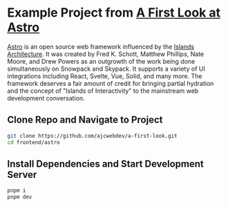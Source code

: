 # Example Project from [A First Look at Astro](https://ajcwebdev.com/2021/11/27/a-first-look-at-astro/)

[Astro](https://astro.build/) is an open source web framework influenced by the [Islands Architecture](https://jasonformat.com/islands-architecture/). It was created by Fred K. Schott, Matthew Phillips, Nate Moore, and Drew Powers as an outgrowth of the work being done simultaneously on Snowpack and Skypack. It supports a variety of UI integrations including React, Svelte, Vue, Solid, and many more. The framework deserves a fair amount of credit for bringing partial hydration and the concept of "Islands of Interactivity" to the mainstream web development conversation.

## Clone Repo and Navigate to Project

```bash
git clone https://github.com/ajcwebdev/a-first-look.git
cd frontend/astro
```

## Install Dependencies and Start Development Server

```bash
pnpm i
pnpm dev
```